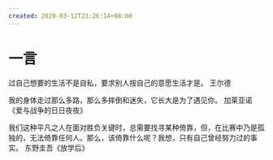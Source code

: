 ```yaml
---
created: 2020-03-12T23:26:14+08:00
---
```


# 一言

过自己想要的生活不是自私，要求别人按自己的意愿生活才是。
王尔德

我的身体走过那么多路，那么多摔倒和迷失，它长大是为了遇见你。
加莱亚诺《爱与战争的日日夜夜》

我们这种平凡之人在面对胜负关键时，总需要找寻某种倚靠，但，在比赛中乃是孤独的，无法倚靠任何人。那么，该倚靠什么呢？我想，只有自己曾经努力过的事实。
东野圭吾《放学后》